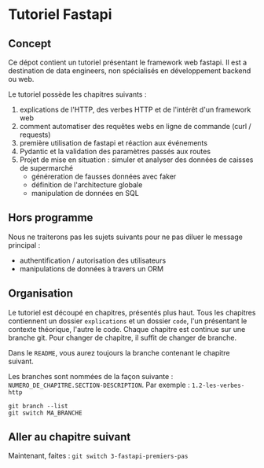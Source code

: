 # Tutoriel Fastapi 

## Concept 

Ce dépot contient un tutoriel présentant le framework web fastapi. Il est a destination de data engineers, non spécialisés en développement backend ou web. 

Le tutoriel possède les chapitres suivants : 

1. explications de l'HTTP, des verbes HTTP et de l'intérêt d'un framework web 
1. comment automatiser des requêtes webs en ligne de commande (curl / requests)
1. première utilisation de fastapi et réaction aux événements 
1. Pydantic et la validation des paramètres passés aux routes 
1. Projet de mise en situation : simuler et analyser des données de caisses de supermarché
    * généreration de fausses données avec faker
    * définition de l'architecture globale 
    * manipulation de données en SQL 

## Hors programme 

Nous ne traiterons pas les sujets suivants pour ne pas diluer le message principal : 

* authentification / autorisation des utilisateurs 
* manipulations de données à travers un ORM 

## Organisation 

Le tutoriel est découpé en chapitres, présentés plus haut. 
Tous les chapitres contiennent un dossier `explications` et un dossier `code`, l'un présentant le contexte théorique, l'autre le code. Chaque chapitre est continue sur une branche git. Pour changer de chapitre, il suffit de changer de branche. 

Dans le `README`, vous aurez toujours la branche contenant le chapitre suivant. 

Les branches sont nommées de la façon suivante : `NUMERO_DE_CHAPITRE.SECTION-DESCRIPTION`. Par exemple : `1.2-les-verbes-http`

    git branch --list 
    git switch MA_BRANCHE

## Aller au chapitre suivant     
Maintenant, faites : `git switch 3-fastapi-premiers-pas`